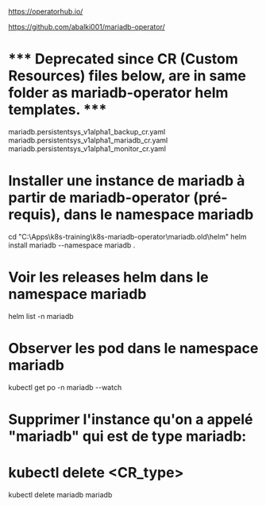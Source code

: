 https://operatorhub.io/

https://github.com/abalki001/mariadb-operator/

# *** Deprecated since CR (Custom Resources) files below, are in same folder as mariadb-operator helm templates. ***
mariadb.persistentsys_v1alpha1_backup_cr.yaml
mariadb.persistentsys_v1alpha1_mariadb_cr.yaml
mariadb.persistentsys_v1alpha1_monitor_cr.yaml

# Installer une instance de mariadb à partir de mariadb-operator (pré-requis), dans le namespace mariadb
cd "C:\Apps\k8s-training\k8s-mariadb-operator\mariadb.old\helm"
helm install mariadb --namespace mariadb .

# Voir les releases helm dans le namespace mariadb
helm list -n mariadb

# Observer les pod dans le namespace mariadb
kubectl get po -n mariadb --watch

# Supprimer l'instance qu'on a appelé "mariadb" qui est de type mariadb:
# kubectl delete <CR_type> <releaseName>
kubectl delete mariadb mariadb
